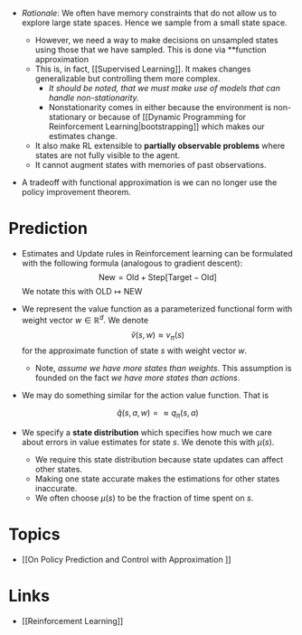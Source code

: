 * *Rationale*: We often have memory constraints that do not allow us to explore large state spaces. Hence we sample from a small state space.
	* However, we need a way to make decisions on unsampled states using those that we have sampled. This is done via **function approximation
	* This is, in fact, [[Supervised Learning]]. It makes changes generalizable but controlling them more complex.
		* *It should be noted, that we must make use of models that can handle non-stationarity.*
		* Nonstationarity comes in either because the environment is non-stationary or because of [[Dynamic Programming for Reinforcement Learning|bootstrapping]] which makes our estimates change.
	* It also make RL extensible to **partially observable problems** where states are not fully visible to the agent.
	* It cannot augment states with memories of past observations.

* A tradeoff with functional approximation is we can no longer use the policy improvement theorem.
# Prediction
* Estimates and Update rules in Reinforcement learning can be formulated with the following formula (analogous to gradient descent): 
  $$
  \text{New} = \text{Old} + \text{Step} \left[ \text{Target} - \text{Old} \right]
  $$
  We notate this with $\text{OLD}\mapsto \text{NEW}$ 

* We represent the value function as a parameterized functional form with weight vector $w\in \mathbb{R}^d$. We denote 
  $$
  \hat{v}(s,w)\approx v_\pi(s)
  $$
   for the approximate function of state $s$ with weight vector $w$.
	* Note, *assume we have more states than weights*. This assumption is founded on the fact *we have more states than actions*.
* We may do something similar for the action value function. That is 
  
  $$
  \hat{q}(s,a,w) =\approx q_\pi(s,a)
  $$
  
* We specify a **state distribution** which specifies how much we care about errors in value estimates for state $s$. We denote this with $\mu(s)$. 
	* We require this state distribution because state updates can affect other states. 
	* Making one state accurate makes the estimations for other states inaccurate.
	* We often choose $\mu(s)$ to be the fraction of time spent on $s$.


# Topics
* [[On Policy Prediction and Control with Approximation ]]
# Links
* [[Reinforcement Learning]]